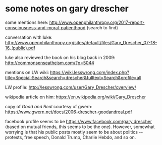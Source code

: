 some notes on gary drescher
===========================

some mentions here: http://www.openphilanthropy.org/2017-report-consciousness-and-moral-patienthood (search to find)

conversation with luke: http://www.openphilanthropy.org/sites/default/files/Gary_Drescher_07-18-16_(public).pdf

luke also reviewed the book on his blog back in 2009: http://commonsenseatheism.com/?p=5044

mentions on LW wiki: https://wiki.lesswrong.com/index.php?title=Special:Search&search=drescher&fulltext=Search&profile=all

LW profile: http://lesswrong.com/user/Gary_Drescher/overview/

wikipedia article on him: https://en.wikipedia.org/wiki/Gary_Drescher

copy of _Good and Real_ courtesy of gwern: https://www.gwern.net/docs/2006-drescher-goodandreal.pdf

facebook profile seems to be https://www.facebook.com/gary.drescher (based on
mutual friends, this seems to be the one). However, somewhat worrying is that
his public posts mostly seem to be about politics -- protests, free speech,
Donald Trump, Charlie Hebdo, and so on.
